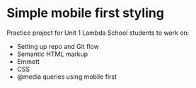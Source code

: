 # Simple mobile first styling

Practice project for Unit 1 Lambda School students to work on:

- Setting up repo and Git flow
- Semantic HTML markup
- Emmett
- CSS
- @media queries using mobile first

